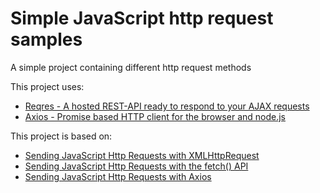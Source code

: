 # Simple JavaScript http request samples

A simple project containing different http request methods

This project uses:
- [Reqres - A hosted REST-API ready to respond to your AJAX requests](https://reqres.in)
- [Axios - Promise based HTTP client for the browser and node.js](https://github.com/axios/axios)

This project is based on:

- [Sending JavaScript Http Requests with XMLHttpRequest](https://www.youtube.com/watch?v=4K33w-0-p2c)
- [Sending JavaScript Http Requests with the fetch() API](https://www.youtube.com/watch?v=23hrM4saaMk)
- [Sending JavaScript Http Requests with Axios](https://www.youtube.com/watch?v=qM4G1Ai2ZpE)
